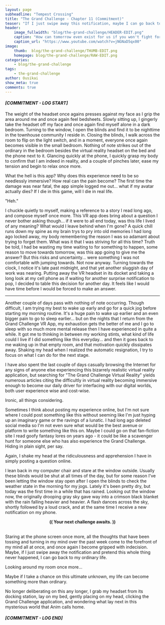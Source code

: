 ```yaml
---
layout: page
subheadline: "Tempest Crossing"
title: "The Grand Challenge - Chapter 11 (Commitment)"
teaser: "If I just swipe away this notification, maybe I can go back to my oridinary life. But..."
header:
    image_fullwidth: "blog/the-grand-challenge/HEADER-EDIT.png"
    caption: "How can tomorrow even exist for us if you won't fight for yourself today?"
    caption_url: "https://www.youtube.com/watch?v=jNGNaD5qx00"
image:
    thumb:  blog/the-grand-challenge/THUMB-EDIT.png
    homepage: blog/the-grand-challenge/RAW-EDIT.png
categories:
    - blog/the-grand-challenge
tags:
    - the-grand-challenge
author: Ousikai
show_meta: true
comments: true
---
```

#### ***[COMMITMENT - LOG START]***

The weight of the headset once agains presses against my face as I grip the area around me and once again feel bedsheets. Slowly sitting up, I gingerly take the headset off my face and once again find myself alone in a dark bedroom. Turning to the window, I open the blinds and find it to be nighttime in the townhouse community I reside in. Closing the blinds, I walk across the room to flip on the light switch, and in a moment, everyone once again becomes visible in the small bedroom. Nothing of note strikes out of the ordinary in the bedroom besides the virtual reality headset on the bed and the phone next to it. Glancing quickly at the phone, I quickly grasp my body to confirm that I am indeed in reality, and a couple of pinches later, ease my tension and begin to relax once more. 

What the hell is this app? Why does this experience need to be so needlessly immersive? How real can the pain become? The first time the damage was near fatal, the app simple logged me out... what if my avatar actually dies? If I die in this game, will I die in real life.

"Heh."

I chuckle quietly to myself, making a reference to a story I read long ago, and compose myself once more. This VR app does bring about a question I never bother asking though... if it were to all end today, was this life I lived of any meaning? What would I leave behind when I'm gone? A quick chill runs down my spine as my brain trys to pry into old memories I had long ago locked away, my body remembering the reason I was so adamant about trying to forget them. What was it that I was striving for all this time? Truth be told, I had be wasting my time waiting to for something to happen, some reason to move towards tomorrow, was this app going to give me the answer? But this risks and uncertainty... were something I was not comfortable with jumping towards. Not now anyway. Turning towards the clock, I notice it's late past midnight, and that yet another sluggish day of work was nearing. Putting away the VR headset in its docket and taking a long look at my cell phone as if waiting for another surprise notification to pop, I decided to table this decision for another day.  It feels like I would have time before I would be forced to make an answer. 

----- 

Another couple of days pass with nothing of note occurring. Though difficult, I am trying my best to wake up early and go for a quick jog before starting my morning routine. It's a huge pain to wake up earlier and an even bigger pain to go to sleep earlier... but on the nights that I return from the Grand Challenge VR App, my exhaustion gets the better of me and I go to sleep with so much more mental release then I have experienced in quite a while. It got me to thinking in between my working stints, what kind of life could I live if I did something like this everyday... and then it goes back to me waking up in that empty room, and that motivation quickly dissipates away. Shaking my head when I  realized the automatic resignation, I try to focus on what I can do for the next stage.

I have also spent the last couple of days casually browsing the Internet for any signs of anyone else experiencing this bizarrely realistic virtual reality application, but searching for "The Grand Challenge Virtual Reality" yields numerous articles citing the difficultly in virtual reality becoming immersive enough to become our daily driver for interfacing with our digital worlds, both user experience wise and cost-wise.   
  
  Ironic, all things considering. 
  
  Sometimes I think about posting my experience online, but I'm not sure where I could post something like this without seeming like I'm just hyping up an imaginary game or the ravings of a lunatic. I had long ago deleted social media so I'm not even sure what would be the best avenue or platform to write something like this on. Maybe I could go on that fan-fiction site I read goofy fantasy lores on years ago - it could be like a scavenger hunt for someone else who has also experience the Grand Challenge. Hiding in plain sight, per say.
  
  Again, I shake my head at the ridiculousness and apprehension I have in simply posting a question online. 
  
  I lean back in my computer chair and stare at the window outside. Usually these blinds would be shut at all times of the day, but for some reason I've been letting the window stay open after I open the blinds to check the weather state in the morning for my jogs. Lately it's been pretty dry, but today was the first time in a while that has rained. Looking out the window now, the originally drooping gray sky gave way into a crimson black blanket with the rain falling heavier and heavier. A flash dances across the sky, shortly followed by a loud crack, and at the same time I receive a new notification on my phone.
  
<center><b>(( Your next challenge awaits. )) </b></center>
<br/>
  
Staring at the phone screen once more, all the thoughts that have been tossing and turning in my mind over the past week come to the forefront of my mind all at once, and once again I become gripped with indecision. Maybe, if I just swipe away the notification and pretend this whole thing never happened, I can go back to my ordinary life. 
  
Looking around my room once more...

Maybe if I take a chance on this ultimate unknown, my life can become something more than ordinary. 

No longer deliberating on this any longer, I grab my headset from its docking station, lay on my bed, gently placing on my head, clicking the Grand Challenge application, and wondering what lay next in this mysterious world that Anim calls home. 

#### ***[COMMITMENT - LOG END]***

